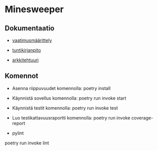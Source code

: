 # Minesweeper

## Dokumentaatio

- [vaatimusmäärittely](/dokumentaatio/vaatimusmaarittely.md)

- [tuntikirjanpito](/dokumentaatio/tuntikirjanpito.md)

- [arkkitehtuuri](/dokumentaatio/arkkitehtuuri.md)

## Komennot

- Asenna riippuvuudet komennolla:
poetry install

- Käynnistä sovellus komennolla:
poetry run invoke start

- Käynnistä testit komennolla:
poetry run invoke test

- Luo testikattavuusraportti komennolla:
poetry run invoke coverage-report

- pylint

poetry run invoke lint
